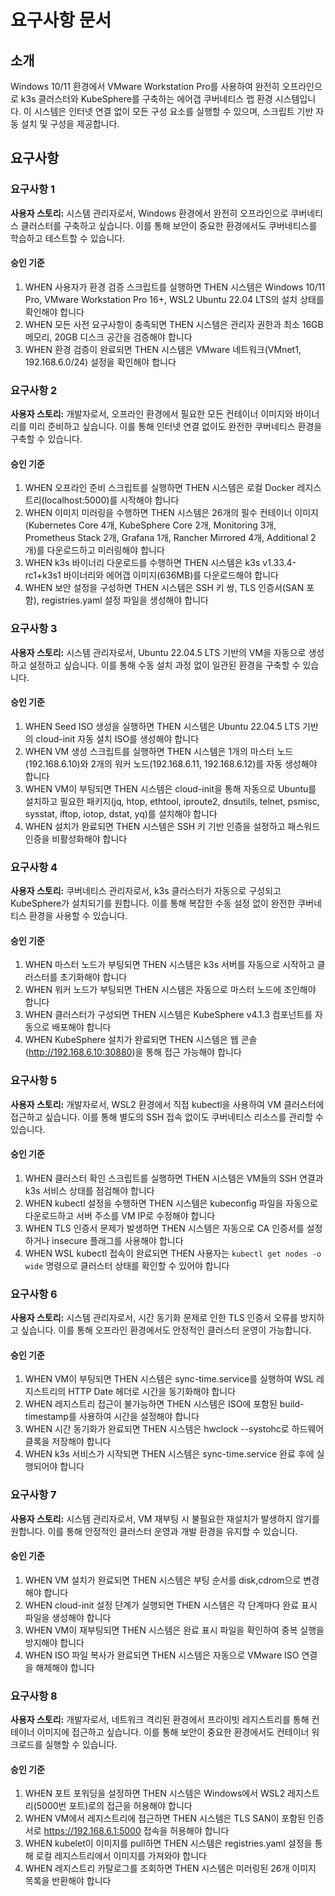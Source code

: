 # 요구사항 문서

## 소개

Windows 10/11 환경에서 VMware Workstation Pro를 사용하여 완전히 오프라인으로 k3s 클러스터와 KubeSphere를 구축하는 에어갭 쿠버네티스 랩 환경 시스템입니다. 이 시스템은 인터넷 연결 없이 모든 구성 요소를 실행할 수 있으며, 스크립트 기반 자동 설치 및 구성을 제공합니다.

## 요구사항

### 요구사항 1

**사용자 스토리:** 시스템 관리자로서, Windows 환경에서 완전히 오프라인으로 쿠버네티스 클러스터를 구축하고 싶습니다. 이를 통해 보안이 중요한 환경에서도 쿠버네티스를 학습하고 테스트할 수 있습니다.

#### 승인 기준

1. WHEN 사용자가 환경 검증 스크립트를 실행하면 THEN 시스템은 Windows 10/11 Pro, VMware Workstation Pro 16+, WSL2 Ubuntu 22.04 LTS의 설치 상태를 확인해야 합니다
2. WHEN 모든 사전 요구사항이 충족되면 THEN 시스템은 관리자 권한과 최소 16GB 메모리, 20GB 디스크 공간을 검증해야 합니다
3. WHEN 환경 검증이 완료되면 THEN 시스템은 VMware 네트워크(VMnet1, 192.168.6.0/24) 설정을 확인해야 합니다

### 요구사항 2

**사용자 스토리:** 개발자로서, 오프라인 환경에서 필요한 모든 컨테이너 이미지와 바이너리를 미리 준비하고 싶습니다. 이를 통해 인터넷 연결 없이도 완전한 쿠버네티스 환경을 구축할 수 있습니다.

#### 승인 기준

1. WHEN 오프라인 준비 스크립트를 실행하면 THEN 시스템은 로컬 Docker 레지스트리(localhost:5000)를 시작해야 합니다
2. WHEN 이미지 미러링을 수행하면 THEN 시스템은 26개의 필수 컨테이너 이미지(Kubernetes Core 4개, KubeSphere Core 2개, Monitoring 3개, Prometheus Stack 2개, Grafana 1개, Rancher Mirrored 4개, Additional 2개)를 다운로드하고 미러링해야 합니다
3. WHEN k3s 바이너리 다운로드를 수행하면 THEN 시스템은 k3s v1.33.4-rc1+k3s1 바이너리와 에어갭 이미지(636MB)를 다운로드해야 합니다
4. WHEN 보안 설정을 구성하면 THEN 시스템은 SSH 키 쌍, TLS 인증서(SAN 포함), registries.yaml 설정 파일을 생성해야 합니다

### 요구사항 3

**사용자 스토리:** 시스템 관리자로서, Ubuntu 22.04.5 LTS 기반의 VM을 자동으로 생성하고 설정하고 싶습니다. 이를 통해 수동 설치 과정 없이 일관된 환경을 구축할 수 있습니다.

#### 승인 기준

1. WHEN Seed ISO 생성을 실행하면 THEN 시스템은 Ubuntu 22.04.5 LTS 기반의 cloud-init 자동 설치 ISO를 생성해야 합니다
2. WHEN VM 생성 스크립트를 실행하면 THEN 시스템은 1개의 마스터 노드(192.168.6.10)와 2개의 워커 노드(192.168.6.11, 192.168.6.12)를 자동 생성해야 합니다
3. WHEN VM이 부팅되면 THEN 시스템은 cloud-init을 통해 자동으로 Ubuntu를 설치하고 필요한 패키지(jq, htop, ethtool, iproute2, dnsutils, telnet, psmisc, sysstat, iftop, iotop, dstat, yq)를 설치해야 합니다
4. WHEN 설치가 완료되면 THEN 시스템은 SSH 키 기반 인증을 설정하고 패스워드 인증을 비활성화해야 합니다

### 요구사항 4

**사용자 스토리:** 쿠버네티스 관리자로서, k3s 클러스터가 자동으로 구성되고 KubeSphere가 설치되기를 원합니다. 이를 통해 복잡한 수동 설정 없이 완전한 쿠버네티스 환경을 사용할 수 있습니다.

#### 승인 기준

1. WHEN 마스터 노드가 부팅되면 THEN 시스템은 k3s 서버를 자동으로 시작하고 클러스터를 초기화해야 합니다
2. WHEN 워커 노드가 부팅되면 THEN 시스템은 자동으로 마스터 노드에 조인해야 합니다
3. WHEN 클러스터가 구성되면 THEN 시스템은 KubeSphere v4.1.3 컴포넌트를 자동으로 배포해야 합니다
4. WHEN KubeSphere 설치가 완료되면 THEN 시스템은 웹 콘솔(http://192.168.6.10:30880)을 통해 접근 가능해야 합니다

### 요구사항 5

**사용자 스토리:** 개발자로서, WSL2 환경에서 직접 kubectl을 사용하여 VM 클러스터에 접근하고 싶습니다. 이를 통해 별도의 SSH 접속 없이도 쿠버네티스 리소스를 관리할 수 있습니다.

#### 승인 기준

1. WHEN 클러스터 확인 스크립트를 실행하면 THEN 시스템은 VM들의 SSH 연결과 k3s 서비스 상태를 점검해야 합니다
2. WHEN kubectl 설정을 수행하면 THEN 시스템은 kubeconfig 파일을 자동으로 다운로드하고 서버 주소를 VM IP로 수정해야 합니다
3. WHEN TLS 인증서 문제가 발생하면 THEN 시스템은 자동으로 CA 인증서를 설정하거나 insecure 플래그를 사용해야 합니다
4. WHEN WSL kubectl 접속이 완료되면 THEN 사용자는 `kubectl get nodes -o wide` 명령으로 클러스터 상태를 확인할 수 있어야 합니다

### 요구사항 6

**사용자 스토리:** 시스템 관리자로서, 시간 동기화 문제로 인한 TLS 인증서 오류를 방지하고 싶습니다. 이를 통해 오프라인 환경에서도 안정적인 클러스터 운영이 가능합니다.

#### 승인 기준

1. WHEN VM이 부팅되면 THEN 시스템은 sync-time.service를 실행하여 WSL 레지스트리의 HTTP Date 헤더로 시간을 동기화해야 합니다
2. WHEN 레지스트리 접근이 불가능하면 THEN 시스템은 ISO에 포함된 build-timestamp를 사용하여 시간을 설정해야 합니다
3. WHEN 시간 동기화가 완료되면 THEN 시스템은 hwclock --systohc로 하드웨어 클록을 저장해야 합니다
4. WHEN k3s 서비스가 시작되면 THEN 시스템은 sync-time.service 완료 후에 실행되어야 합니다

### 요구사항 7

**사용자 스토리:** 시스템 관리자로서, VM 재부팅 시 불필요한 재설치가 발생하지 않기를 원합니다. 이를 통해 안정적인 클러스터 운영과 개발 환경을 유지할 수 있습니다.

#### 승인 기준

1. WHEN VM 설치가 완료되면 THEN 시스템은 부팅 순서를 disk,cdrom으로 변경해야 합니다
2. WHEN cloud-init 설정 단계가 실행되면 THEN 시스템은 각 단계마다 완료 표시 파일을 생성해야 합니다
3. WHEN VM이 재부팅되면 THEN 시스템은 완료 표시 파일을 확인하여 중복 실행을 방지해야 합니다
4. WHEN ISO 파일 복사가 완료되면 THEN 시스템은 자동으로 VMware ISO 연결을 해제해야 합니다

### 요구사항 8

**사용자 스토리:** 개발자로서, 네트워크 격리된 환경에서 프라이빗 레지스트리를 통해 컨테이너 이미지에 접근하고 싶습니다. 이를 통해 보안이 중요한 환경에서도 컨테이너 워크로드를 실행할 수 있습니다.

#### 승인 기준

1. WHEN 포트 포워딩을 설정하면 THEN 시스템은 Windows에서 WSL2 레지스트리(5000번 포트)로의 접근을 허용해야 합니다
2. WHEN VM에서 레지스트리에 접근하면 THEN 시스템은 TLS SAN이 포함된 인증서로 https://192.168.6.1:5000 접속을 허용해야 합니다
3. WHEN kubelet이 이미지를 pull하면 THEN 시스템은 registries.yaml 설정을 통해 로컬 레지스트리에서 이미지를 가져와야 합니다
4. WHEN 레지스트리 카탈로그를 조회하면 THEN 시스템은 미러링된 26개 이미지 목록을 반환해야 합니다